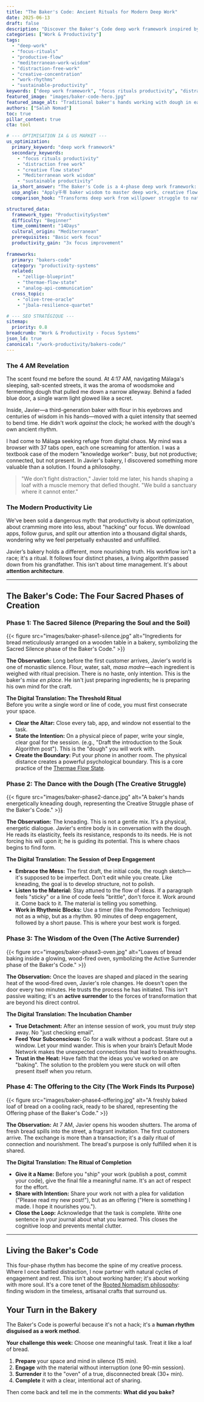 ```yaml
---
title: "The Baker's Code: Ancient Rituals for Modern Deep Work"
date: 2025-06-13
draft: false
description: "Discover the Baker's Code deep work framework inspired by traditional bakers' rhythms. Master distraction-free focus, creative flow states, and sustainable productivity through time-tested Mediterranean work rituals."
categories: ["Work & Productivity"]
tags: 
  - "deep-work"
  - "focus-rituals"
  - "productive-flow"
  - "mediterranean-work-wisdom"
  - "distraction-free-work"
  - "creative-concentration"
  - "work-rhythms"
  - "sustainable-productivity"
keywords: ["deep work framework", "focus rituals productivity", "distraction free work", "creative flow states", "Mediterranean work wisdom", "sustainable productivity"]
featured_image: "images/baker-code-hero.jpg"
featured_image_alt: "Traditional baker's hands working with dough in early morning light, symbolizing focused deep work rituals and productive flow states"
authors: ["Salah Nomad"]
toc: true
pillar_content: true
cta: tool

# --- OPTIMISATION IA & US MARKET ---
us_optimization:
  primary_keyword: "deep work framework"
  secondary_keywords:
    - "focus rituals productivity"
    - "distraction free work"
    - "creative flow states"
    - "Mediterranean work wisdom"
    - "sustainable productivity"
  ia_short_answer: "The Baker's Code is a 4-phase deep work framework: Preparation (ingredient gathering), Fermentation (idea incubation), Baking (focused execution), and Cooling (strategic rest) inspired by traditional baker rhythms for sustained creative flow and distraction-free productivity."
  usp_angle: "Apply千年 baker wisdom to master deep work, creative flow, and sustainable focus in distracted digital world"
  comparison_hook: "Transforms deep work from willpower struggle to natural rhythmic practice"

structured_data:
  framework_type: "ProductivitySystem"
  difficulty: "Beginner"
  time_commitment: "14Days"
  cultural_origin: "Mediterranean"
  prerequisites: "Basic work focus"
  productivity_gain: "3x focus improvement"
  
frameworks:
  primary: "bakers-code"
  category: "productivity-systems"
  related:
    - "zellige-blueprint"
    - "thermae-flow-state"
    - "analog-api-communication"
  cross_topic:
    - "olive-tree-oracle"
    - "jbala-resilience-quartet"

# --- SEO STRATÉGIQUE ---
sitemap:
  priority: 0.8
breadcrumb: "Work & Productivity › Focus Systems"
json_ld: true
canonical: "/work-productivity/bakers-code/"
---
```


### The 4 AM Revelation

The scent found me before the sound. At 4:17 AM, navigating Málaga's sleeping, salt-scented streets, it was the aroma of woodsmoke and fermenting dough that pulled me down a narrow alleyway. Behind a faded blue door, a single warm light glowed like a secret.

Inside, Javier—a third-generation baker with flour in his eyebrows and centuries of wisdom in his hands—moved with a quiet intensity that seemed to bend time. He didn't work *against* the clock; he worked *with* the dough's own ancient rhythm.

I had come to Málaga seeking refuge from digital chaos. My mind was a browser with 37 tabs open, each one screaming for attention. I was a textbook case of the modern "knowledge worker": busy, but not productive; connected, but not present. In Javier's bakery, I discovered something more valuable than a solution. I found a philosophy.

> "We don't fight distraction," Javier told me later, his hands shaping a loaf with a muscle memory that defied thought. "We build a sanctuary where it cannot enter."

### The Modern Productivity Lie

We've been sold a dangerous myth: that productivity is about optimization, about cramming more into less, about "hacking" our focus. We download apps, follow gurus, and split our attention into a thousand digital shards, wondering why we feel perpetually exhausted and unfulfilled.

Javier’s bakery holds a different, more nourishing truth. His workflow isn't a race; it's a ritual. It follows four distinct phases, a living algorithm passed down from his grandfather. This isn't about time management. It's about **attention architecture**.

---

## The Baker's Code: The Four Sacred Phases of Creation

### Phase 1: The Sacred Silence (Preparing the Soul and the Soil)

{{< figure src="images/baker-phase1-silence.jpg" alt="Ingredients for bread meticulously arranged on a wooden table in a bakery, symbolizing the Sacred Silence phase of the Baker's Code." >}}

**The Observation:** Long before the first customer arrives, Javier's world is one of monastic silence. Flour, water, salt, *masa madre*—each ingredient is weighed with ritual precision. There is no haste, only intention. This is the baker's *mise en place*. He isn't just preparing ingredients; he is preparing his own mind for the craft.

**The Digital Translation: The Threshold Ritual**  
Before you write a single word or line of code, you must first consecrate your space.
- **Clear the Altar:** Close every tab, app, and window not essential to the task.
- **State the Intention:** On a physical piece of paper, write your single, clear goal for the session. (e.g., "Draft the introduction to the Souk Algorithm post"). This is the "dough" you will work with.
- **Create the Boundary:** Put your phone in another room. The physical distance creates a powerful psychological boundary. This is a core practice of the [Thermae Flow State](/work-productivity/thermae-flow-state-deep-work/).

### Phase 2: The Dance with the Dough (The Creative Struggle)

{{< figure src="images/baker-phase2-dance.jpg" alt="A baker's hands energetically kneading dough, representing the Creative Struggle phase of the Baker's Code." >}}

**The Observation:** The kneading. This is not a gentle mix. It's a physical, energetic dialogue. Javier's entire body is in conversation with the dough. He reads its elasticity, feels its resistance, responds to its needs. He is not forcing his will upon it; he is guiding its potential. This is where chaos begins to find form.

**The Digital Translation: The Session of Deep Engagement**
- **Embrace the Mess:** The first draft, the initial code, the rough sketch—it's supposed to be imperfect. Don't edit while you create. Like kneading, the goal is to develop structure, not to polish.
- **Listen to the Material:** Stay attuned to the flow of ideas. If a paragraph feels "sticky" or a line of code feels "brittle", don't force it. Work around it. Come back to it. The material is telling you something.
- **Work in Rhythmic Blocks:** Use a timer (like the Pomodoro Technique) not as a whip, but as a rhythm. 90 minutes of deep engagement, followed by a short pause. This is where your best work is forged.

### Phase 3: The Wisdom of the Oven (The Active Surrender)

{{< figure src="images/baker-phase3-oven.jpg" alt="Loaves of bread baking inside a glowing, wood-fired oven, symbolizing the Active Surrender phase of the Baker's Code." >}}

**The Observation:** Once the loaves are shaped and placed in the searing heat of the wood-fired oven, Javier's role changes. He doesn't open the door every two minutes. He trusts the process he has initiated. This isn't passive waiting; it's an **active surrender** to the forces of transformation that are beyond his direct control.

**The Digital Translation: The Incubation Chamber**
- **True Detachment:** After an intense session of work, you must *truly* step away. No "just checking email".
- **Feed Your Subconscious:** Go for a walk without a podcast. Stare out a window. Let your mind wander. This is when your brain’s Default Mode Network makes the unexpected connections that lead to breakthroughs.
- **Trust in the Heat:** Have faith that the ideas you've worked on are "baking". The solution to the problem you were stuck on will often present itself when you return.

### Phase 4: The Offering to the City (The Work Finds Its Purpose)

{{< figure src="images/baker-phase4-offering.jpg" alt="A freshly baked loaf of bread on a cooling rack, ready to be shared, representing the Offering phase of the Baker's Code." >}}

**The Observation:** At 7 AM, Javier opens his wooden shutters. The aroma of fresh bread spills into the street, a fragrant invitation. The first customers arrive. The exchange is more than a transaction; it's a daily ritual of connection and nourishment. The bread's purpose is only fulfilled when it is shared.

**The Digital Translation: The Ritual of Completion**
- **Give it a Name:** Before you "ship" your work (publish a post, commit your code), give the final file a meaningful name. It's an act of respect for the effort.
- **Share with Intention:** Share your work not with a plea for validation ("Please read my new post!"), but as an offering ("Here is something I made. I hope it nourishes you.").
- **Close the Loop:** Acknowledge that the task is complete. Write one sentence in your journal about what you learned. This closes the cognitive loop and prevents mental clutter.

---

## Living the Baker's Code

This four-phase rhythm has become the spine of my creative process. Where I once battled distraction, I now partner with natural cycles of engagement and rest. This isn't about working harder; it's about working with more soul. It's a core tenet of the [Rooted Nomadism philosophy](/stories-wisdom/rooted-nomadism-philosophy/): finding wisdom in the timeless, artisanal crafts that surround us.

## Your Turn in the Bakery

The Baker's Code is powerful because it's not a hack; it's a **human rhythm disguised as a work method**.

**Your challenge this week:** Choose one meaningful task. Treat it like a loaf of bread.

1.  **Prepare** your space and mind in silence (15 min).
2.  **Engage** with the material without interruption (one 90-min session).
3.  **Surrender** it to the "oven" of a true, disconnected break (30+ min).
4.  **Complete** it with a clear, intentional act of sharing.

Then come back and tell me in the comments: **What did you bake?**